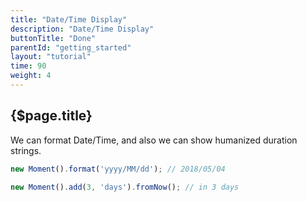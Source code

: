 ```yaml
---
title: "Date/Time Display"
description: "Date/Time Display"
buttonTitle: "Done"
parentId: "getting_started"
layout: "tutorial"
time: 90
weight: 4
---
```


## {$page.title}

We can format Date/Time, and also we can show humanized duration strings.

```javascript
new Moment().format('yyyy/MM/dd'); // 2018/05/04

new Moment().add(3, 'days').fromNow(); // in 3 days
```

